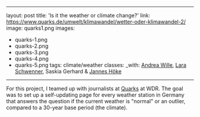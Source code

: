 

---
layout: post
title: 'Is it the weather or climate change?'
link: https://www.quarks.de/umwelt/klimawandel/wetter-oder-klimawandel-2/
image: quarks1.png
images:
  - quarks-1.png
  - quarks-2.png
  - quarks-3.png
  - quarks-4.png
  - quarks-5.png
tags: climate/weather
classes:
_with: <a href="https://twitter.com/AcmWille">Andrea Wille</a>, <a href="https://twitter.com/LaraSchwenner">Lara Schwenner</a>, Saskia Gerhard & <a href="https://github.com/jh0ker">Jannes Höke</a>
---

For this project, I teamed up with journalists at [Quarks](https://www.quarks.de/) at WDR. The goal was to set up a self-updating page for every weather station in Germany that answers the question if the current weather is "normal" or an outlier, compared to a 30-year base period (the climate).